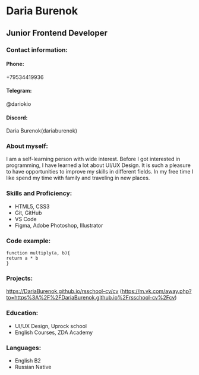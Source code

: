 # Daria Burenok
## Junior Frontend Developer
### Contact information:
#### Phone:
+79534419936
#### Telegram:
@dariokio
#### Discord:
Daria Burenok(dariaburenok)
### About myself:
I am a self-learning person with wide interest. Before I got interested in programming, I have learned a lot about UI/UX Design. It is such a pleasure to have opportunities to improve my skills in different fields. In my free time I like spend my time with family and traveling in new places.
### Skills and Proficiency:
* HTML5, CSS3
* Git, GitHub
* VS Code
* Figma, Adobe Photoshop, Illustrator
### Code example:
```
function multiply(a, b){
return a * b
}
```
### Projects:
https://DariaBurenok.github.io/rsschool-cv/cv (https://m.vk.com/away.php?to=https%3A%2F%2FDariaBurenok.github.io%2Frsschool-cv%2Fcv)
### Education:
* UI/UX Design, Uprock school
* English Courses, ZDA Academy
### Languages:
* English B2
* Russian Native
